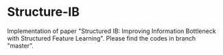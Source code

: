 # Structure-IB
Implementation of paper "Structured IB: Improving Information Bottleneck with Structured Feature Learning". Please find the codes in branch "master".
